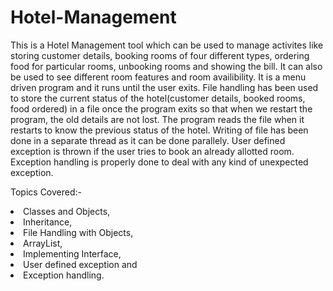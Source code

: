 # Hotel-Management
This is a Hotel Management tool which can be used to manage activites like storing customer details, booking rooms of four different types, ordering food for particular rooms, unbooking rooms and showing the bill. It can also be used to see different room features and room availibility. It is a menu driven program and it runs until the user exits. File handling has been used to store the current status of the hotel(customer details, booked rooms, food ordered) in a file once the program exits so that when we restart the program, the old details are not lost. The program reads the file when it restarts to know the previous status of the hotel. Writing of file has been done in a separate thread as it can be done parallely. User defined exception is thrown if the user tries to book an already allotted room. Exception handling is properly done to deal with any kind of unexpected exception.

Topics Covered:- 
<br>
<li>Classes and Objects,
<br>
<li>Inheritance,
<br>
<li>File Handling with Objects,
<br>
<li>ArrayList,
<br>
<li>Implementing Interface,
<br>
<li>User defined exception and
<br>
<li>Exception handling.
